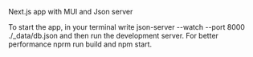 Next.js app with MUI and Json server

To start the app, in your terminal write  json-server --watch --port 8000 ./_data/db.json and then run the development server. For better performance nprm run build and npm start.
